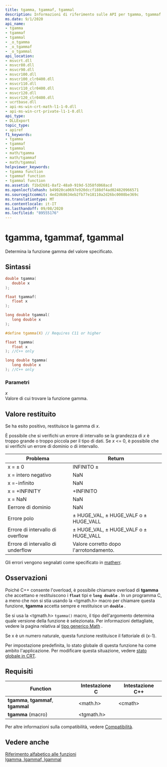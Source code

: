 ```yaml
---
title: tgamma, tgammaf, tgammal
description: Informazioni di riferimento sulle API per tgamma, tgammaf e tgammal; che determinano la funzione gamma del valore specificato.
ms.date: 9/1/2020
api_name:
- tgamma
- tgammaf
- tgammal
- _o_tgamma
- _o_tgammaf
- _o_tgammal
api_location:
- msvcrt.dll
- msvcr80.dll
- msvcr90.dll
- msvcr100.dll
- msvcr100_clr0400.dll
- msvcr110.dll
- msvcr110_clr0400.dll
- msvcr120.dll
- msvcr120_clr0400.dll
- ucrtbase.dll
- api-ms-win-crt-math-l1-1-0.dll
- api-ms-win-crt-private-l1-1-0.dll
api_type:
- DLLExport
topic_type:
- apiref
f1_keywords:
- tgamma
- tgammaf
- tgammal
- math/tgamma
- math/tgammaf
- math/tgammal
helpviewer_keywords:
- tgamma function
- tgammaf function
- tgammal function
ms.assetid: f1bd2681-8af2-48a9-919d-5358fd068acd
ms.openlocfilehash: b49020ca0697e920dccf188df4ad024820966571
ms.sourcegitcommit: 4ed2d68634eb2fb77e18110a2d26bc0008be369c
ms.translationtype: MT
ms.contentlocale: it-IT
ms.lasthandoff: 09/08/2020
ms.locfileid: "89555176"
---
```

# <a name="tgamma-tgammaf-tgammal"></a>tgamma, tgammaf, tgammal

Determina la funzione gamma del valore specificato.

## <a name="syntax"></a>Sintassi

```C
double tgamma(
   double x
);

float tgammaf(
   float x
);

long double tgammal(
   long double x
);

#define tgamma(X) // Requires C11 or higher

float tgamma(
   float x
); //C++ only

long double tgamma(
   long double x
); //C++ only
```

### <a name="parameters"></a>Parametri

*x*\
Valore di cui trovare la funzione gamma.

## <a name="return-value"></a>Valore restituito

Se ha esito positivo, restituisce la gamma di *x*.

È possibile che si verifichi un errore di intervallo se la grandezza di *x* è troppo grande o troppo piccola per il tipo di dati. Se *x* <= 0, è possibile che si verifichi un errore di dominio o di intervallo.

|Problema|Return|
|-----------|------------|
|x = ± 0|INFINITO ±|
|x = intero negativo|NaN|
|x =-infinito|NaN|
|x = +INFINITY|+INFINITO|
|x = NaN|NaN|
|Eerrore di dominio|NaN|
|Errore polo|± HUGE_VAL, ± HUGE_VALF o ± HUGE_VALL|
|Errore di intervallo di overflow|± HUGE_VAL, ± HUGE_VALF o ± HUGE_VALL|
|Errore di intervallo di underflow|Valore corretto dopo l'arrotondamento.|

Gli errori vengono segnalati come specificato in [matherr](matherr.md).

## <a name="remarks"></a>Osservazioni

Poiché C++ consente l'overload, è possibile chiamare overload di **tgamma** che accettano e restituiscono i **`float`** tipi e **`long double`** . In un programma C, a meno che non si stia usando la \<tgmath.h> macro per chiamare questa funzione, **tgamma** accetta sempre e restituisce un **`double`** .

Se si usa la \<tgmath.h> `tgamma()` macro, il tipo dell'argomento determina quale versione della funzione è selezionata. Per informazioni dettagliate, vedere la pagina relativa al [tipo generico Math](../../c-runtime-library/tgmath.md) .

Se x è un numero naturale, questa funzione restituisce il fattoriale di (x-1).

Per impostazione predefinita, lo stato globale di questa funzione ha come ambito l'applicazione. Per modificare questa situazione, vedere [stato globale in CRT](../global-state.md).

## <a name="requirements"></a>Requisiti

|Function|Intestazione C|Intestazione C++|
|--------------|--------------|------------------|
|**tgamma**, **tgammaf**,  **tgammal**|\<math.h>|\<cmath>|
|**tgamma** (macro) | \<tgmath.h> ||

Per altre informazioni sulla compatibilità, vedere [Compatibilità](../../c-runtime-library/compatibility.md).

## <a name="see-also"></a>Vedere anche

[Riferimento alfabetico alle funzioni](crt-alphabetical-function-reference.md)<br/>
[lgamma, lgammaf, lgammal](lgamma-lgammaf-lgammal.md)<br/>
